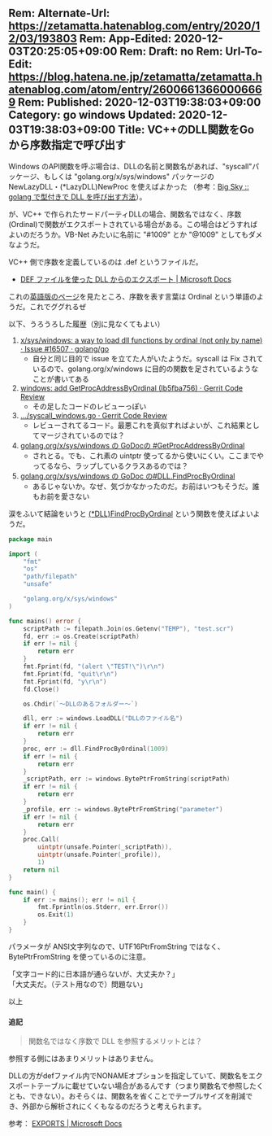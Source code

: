 Rem: Alternate-Url: https://zetamatta.hatenablog.com/entry/2020/12/03/193803
Rem: App-Edited: 2020-12-03T20:25:05+09:00
Rem: Draft: no
Rem: Url-To-Edit: https://blog.hatena.ne.jp/zetamatta/zetamatta.hatenablog.com/atom/entry/26006613660006669
Rem: Published: 2020-12-03T19:38:03+09:00
Category: go windows
Updated: 2020-12-03T19:38:03+09:00
Title: VC++のDLL関数をGoから序数指定で呼び出す
---
Windows のAPI関数を呼ぶ場合は、DLLの名前と関数名があれば、"syscall"パッケージ、もしくは "golang.org/x/sys/windows" パッケージの NewLazyDLL・(*LazyDLL)NewProc を使えばよかった
（参考：[Big Sky :: golang で型付きで DLL を呼び出す方法](https://mattn.kaoriya.net/software/lang/go/20160926174552.htm)）。

が、VC++ で作られたサードパーティDLLの場合、関数名ではなく、序数(Ordinal)で関数がエクスポートされている場合がある。この場合はどうすればよいのだろうか。VB-Net みたいに名前に "#1009" とか "@1009" としてもダメなようだ。

VC++ 側で序数を定義しているのは .def というファイルだ。

* [DEF ファイルを使った DLL からのエクスポート | Microsoft Docs](https://docs.microsoft.com/ja-jp/cpp/build/exporting-from-a-dll-using-def-files?view=msvc-160)

これの[英語版のページ](https://docs.microsoft.com/ja-jp/cpp/build/exporting-from-a-dll-using-def-files?view=msvc-160)を見たところ、序数を表す言葉は Ordinal という単語のようだ。これでググれるぜ

以下、うろうろした履歴（別に見なくてもよい）

1. [x/sys/windows: a way to load dll functions by ordinal (not only by name) · Issue #16507 · golang/go](https://github.com/golang/go/issues/16507)
    * 自分と同じ目的で issue を立てた人がいたようだ。syscall は Fix されているので、golang.org/x/windows に目的の関数を足されているようなことが書いてある
2. [windows: add GetProcAddressByOrdinal (Ib5fba756) · Gerrit Code Review](https://go-review.googlesource.com/c/sys/+/70690/)
    * その足したコードのレビューっぽい
3. […/syscall_windows.go · Gerrit Code Review](https://go-review.googlesource.com/c/sys/+/70690/5/windows/syscall_windows.go)
    * レビューされてるコード。最悪これを真似すればよいが、これ結果としてマージされているのでは？
4. [golang.org/x/sys/windows の GoDocの #GetProcAddressByOrdinal](https://godoc.org/golang.org/x/sys/windows#GetProcAddressByOrdinal)
    * されとる。でも、これ素の uintptr 使ってるから使いにくい。ここまでやってるなら、ラップしているクラスあるのでは？
5. [golang.org/x/sys/windows の GoDoc の#DLL.FindProcByOrdinal](https://godoc.org/golang.org/x/sys/windows#DLL.FindProcByOrdinal)
    * あるじゃないか。なぜ、気づかなかったのだ。お前はいつもそうだ。誰もお前を愛さない

涙をふいて結論をいうと [(*DLL)FindProcByOrdinal](https://godoc.org/golang.org/x/sys/windows#DLL.FindProcByOrdinal) という関数を使えばよいようだ。

```go
package main

import (
	"fmt"
	"os"
	"path/filepath"
	"unsafe"

	"golang.org/x/sys/windows"
)

func mains() error {
	scriptPath := filepath.Join(os.Getenv("TEMP"), "test.scr")
	fd, err := os.Create(scriptPath)
	if err != nil {
		return err
	}
	fmt.Fprint(fd, "(alert \"TEST!\")\r\n")
	fmt.Fprint(fd, "quit\r\n")
	fmt.Fprint(fd, "y\r\n")
	fd.Close()

	os.Chdir(`～DLLのあるフォルダー～`)

	dll, err := windows.LoadDLL("DLLのファイル名")
	if err != nil {
		return err
	}
	proc, err := dll.FindProcByOrdinal(1009)
	if err != nil {
		return err
	}
	_scriptPath, err := windows.BytePtrFromString(scriptPath)
	if err != nil {
		return err
	}
	_profile, err := windows.BytePtrFromString("parameter")
	if err != nil {
		return err
	}
	proc.Call(
		uintptr(unsafe.Pointer(_scriptPath)),
		uintptr(unsafe.Pointer(_profile)),
		1)
	return nil
}

func main() {
	if err := mains(); err != nil {
		fmt.Fprintln(os.Stderr, err.Error())
		os.Exit(1)
	}
}
```

パラメータが ANSI文字列なので、UTF16PtrFromString ではなく、BytePtrFromString を使っているのに注意。

「文字コード的に日本語が通らないが、大丈夫か？」  
「大丈夫だ。（テスト用なので）問題ない」

以上

#### 追記

> 関数名ではなく序数で DLL を参照するメリットとは？

参照する側にはあまりメリットはありません。

DLLの方がdefファイル内でNONAMEオプションを指定していて、関数名をエクスポートテーブルに載せていない場合があるんです（つまり関数名で参照したくとも、できない）。おそらくは、関数名を省くことでテーブルサイズを削減でき、外部から解析されにくくもなるのだろうと考えられます。

参考：
[EXPORTS | Microsoft Docs](https://docs.microsoft.com/ja-jp/cpp/build/reference/exports?view=msvc-160)